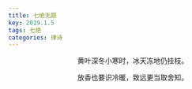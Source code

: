 ```yaml
---
title: 七绝无题
key: 2019.1.5
tags: 七绝
categories: 律诗
---
```


<p align="center">黄叶深冬小寒时，冰天冻地仍挂枝。
</p>
<p align="center">放香也要识冷暖，致远更当取舍知。
</p>
<p align="center"></br>
</p>
